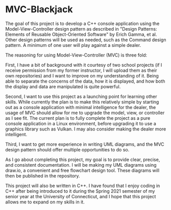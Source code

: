 # MVC-Blackjack
The goal of this project is to develop a C++ console application using the Model-View-Controller design pattern as described in "Design Patterns: Elements of Reusable Object-Oriented Software" by Erich Gamma, et al. Other design patterns will be used as needed, such as the Command design pattern. A minimum of one user will play against a simple dealer.

The reasoning for using Model-View-Controller (MVC) is three fold: 

First, I have a bit of background with it courtesy of two school projects (if I receive permission from my former instructor, I will upload them as their own repositories) and I want to improve on my understanding of it. Being able to separate the concerns of the data, how it is displayed, and how both the display and data are manipulated is quite powerful.
  
Second, I want to use this project as a launching point for learning other skills. While currently the plan is to make this relatively simple by starting out as a console application with minimal intelligence for the dealer, the usage of MVC should allow for me to upgrade the model, view, or controller as I see fit. The current plan is to fully complete the project as a pure console application in a Linux environment, before upgrading it to use a graphics library such as Vulkan. I may also consider making the dealer more intelligent.

Third, I want to get more experience in writing UML diagrams, and the MVC design pattern should offer multiple opportunities to do so.



As I go about completing this project, my goal is to provide clear, precise, and consistent documentation. I will be making my UML diagrams using draw.io, a convenient and free flowchart design tool. These diagrams will then be published in the repository. 

This project will also be written in C++. I have found that I enjoy coding in C++ after being introduced to it during the Spring 2021 semester of my senior year at the University of Connecticut, and I hope that this project allows me to expand on my skills in it.
